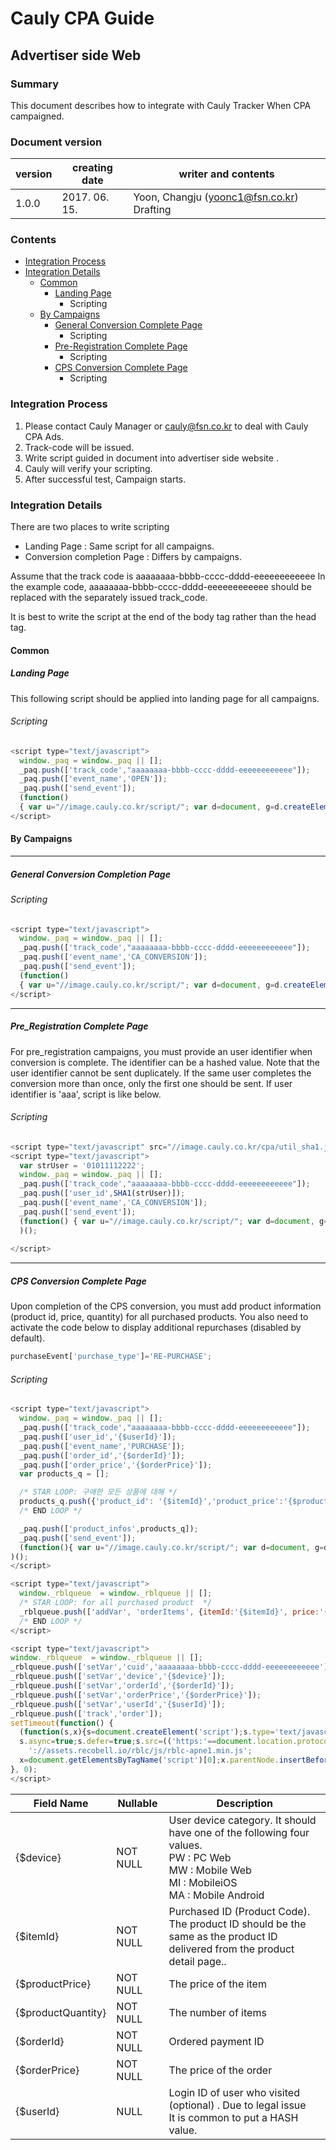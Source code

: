 Cauly CPA Guide
=========================
Advertiser side Web
--------------------------
### Summary
This document describes how to integrate with Cauly Tracker When CPA campaigned. 


### Document version
| version | creating date | writer and contents |
 --- | --- | --- 
| 1.0.0 | 2017. 06. 15. | Yoon, Changju (yoonc1@fsn.co.kr) Drafting |




### Contents
- [Integration Process](#Integration-Process)
- [Integration Details](#Integration-Details)
	- [Common](#Common)		
      - [Landing Page](#LandingPage)
       	- Scripting
  - [By Campaigns](#By-Campaigns)   
      - [General Conversion Complete Page](#General-Conversion-Complete-Page)   
      	   -  Scripting
      - [Pre-Registration Complete Page](#Pre_Registration-Complete-Page)
      	   - Scripting
      - [CPS Conversion Complete Page](#CPS-Conversion-Complete-Page])
           - Scripting   

### Integration Process
1. Please contact Cauly Manager or cauly@fsn.co.kr to deal with Cauly CPA Ads.
2. Track-code will be issued. 
3. Write script guided in document into advertiser side website .
4. Cauly will verify your scripting. 
5. After successful test, Campaign starts.


### Integration Details
There are two places to write scripting
- Landing Page    : Same script for all campaigns. 
- Conversion completion Page : Differs by campaigns. 

Assume that the track code is aaaaaaaa-bbbb-cccc-dddd-eeeeeeeeeeee 
In the example code, aaaaaaaa-bbbb-cccc-dddd-eeeeeeeeeeee should be replaced with the separately issued track_code.

It is best to write the script at the end of the body tag rather than the head tag.


#### Common
##### Landing Page
This following script should be applied into landing page for all campaigns.

###### Scripting
```javascript
<script type="text/javascript">
  window._paq = window._paq || [];
  _paq.push(['track_code',"aaaaaaaa-bbbb-cccc-dddd-eeeeeeeeeeee"]);
  _paq.push(['event_name','OPEN']);
  _paq.push(['send_event']);
  (function()
  { var u="//image.cauly.co.kr/script/"; var d=document, g=d.createElement('script'), s=d.getElementsByTagName('script')[0]; g.type='text/javascript'; g.async=true; g.defer=true; g.src=u+'caulytracker_async.js'; s.parentNode.insertBefore(g,s); })();
</script>
```

#### By Campaigns
- - -
##### General Conversion Completion Page
###### Scripting
```javascript
<script type="text/javascript">
  window._paq = window._paq || [];
  _paq.push(['track_code',"aaaaaaaa-bbbb-cccc-dddd-eeeeeeeeeeee"]);
  _paq.push(['event_name','CA_CONVERSION']);
  _paq.push(['send_event']);
  (function()
  { var u="//image.cauly.co.kr/script/"; var d=document, g=d.createElement('script'), s=d.getElementsByTagName('script')[0]; g.type='text/javascript'; g.async=true; g.defer=true; g.src=u+'caulytracker_async.js'; s.parentNode.insertBefore(g,s); })();
</script>
```
- - -
##### Pre_Registration Complete Page
For pre_registration campaigns, you must provide an user identifier when conversion is complete.  The identifier can be a hashed value. Note that the user identifier cannot be sent duplicately. If the same user completes the conversion more than once, only the first one should be sent. 
If user identifier is 'aaa', script is like below.

###### Scripting
```javascript
<script type="text/javascript" src="//image.cauly.co.kr/cpa/util_sha1.js" ></script>
<script type="text/javascript">
  var strUser = '01011112222';      
  window._paq = window._paq || [];
  _paq.push(['track_code',"aaaaaaaa-bbbb-cccc-dddd-eeeeeeeeeeee"]);
  _paq.push(['user_id',SHA1(strUser)]); 
  _paq.push(['event_name','CA_CONVERSION']);
  _paq.push(['send_event']);
  (function() { var u="//image.cauly.co.kr/script/"; var d=document, g=d.createElement('script'), s=d.getElementsByTagName('script')[0]; g.type='text/javascript'; g.async=true; g.defer=true; g.src=u+'caulytracker_async.js'; s.parentNode.insertBefore(g,s); }
  )();
        
</script>
```
- - -
##### CPS Conversion Complete Page
Upon completion of the CPS conversion, you must add product information (product id, price, quantity) for all purchased products.
You also need to activate the code below to display additional repurchases (disabled by default).

```javascript
purchaseEvent['purchase_type']='RE-PURCHASE';
```
###### Scripting
```javascript
<script type="text/javascript">
  window._paq = window._paq || [];
  _paq.push(['track_code',"aaaaaaaa-bbbb-cccc-dddd-eeeeeeeeeeee"]);
  _paq.push(['user_id','{$userId}']); 
  _paq.push(['event_name','PURCHASE']);
  _paq.push(['order_id','{$orderId}']);
  _paq.push(['order_price','{$orderPrice}']);
  var products_q = [];

  /* STAR LOOP: 구매한 모든 상품에 대해 */
  products_q.push({'product_id': '{$itemId}','product_price':'{$productPrice}','product_quantity':'{$productQuantity}'});
  /* END LOOP */

  _paq.push(['product_infos',products_q]);
  _paq.push(['send_event']);    
  (function(){ var u="//image.cauly.co.kr/script/"; var d=document, g=d.createElement('script'), s=d.getElementsByTagName('script')[0]; g.type='text/javascript'; g.async=true; g.defer=true; g.src=u+'caulytracker_async.js'; s.parentNode.insertBefore(g,s); }
)();
</script>

<script type="text/javascript">
  window._rblqueue  = window._rblqueue || [];
  /* STAR LOOP: for all purchased product  */
  _rblqueue.push(['addVar', 'orderItems', {itemId:'{$itemId}', price:'{$productPrice}', quantity:'{$productQuantity}'}]);
  /* END LOOP */
</script>

<script type="text/javascript">
window._rblqueue  = window._rblqueue || [];
_rblqueue.push(['setVar','cuid','aaaaaaaa-bbbb-cccc-dddd-eeeeeeeeeeee']);
_rblqueue.push(['setVar','device','{$device}']);
_rblqueue.push(['setVar','orderId','{$orderId}']);
_rblqueue.push(['setVar','orderPrice','{$orderPrice}']);
_rblqueue.push(['setVar','userId','{$userId}']);		
_rblqueue.push(['track','order']);
setTimeout(function() {
  (function(s,x){s=document.createElement('script');s.type='text/javascript';
  s.async=true;s.defer=true;s.src=(('https:'==document.location.protocol)?'https':'http')+
    '://assets.recobell.io/rblc/js/rblc-apne1.min.js';
  x=document.getElementsByTagName('script')[0];x.parentNode.insertBefore(s, x);})();
}, 0);
</script>
```

| Field Name | Nullable | Description | 
| ---------- | -------- | ----------- |
| {$device} | NOT NULL | User device category.   It should have one of the following four values.<br/>PW : PC Web<br/> MW : Mobile Web<br/> MI : MobileiOS<br/> MA : Mobile Android |
| {$itemId} | NOT NULL | Purchased ID (Product Code). <br/>The product ID should be the same as the product ID delivered from the product detail page.. |
| {$productPrice} | NOT NULL | The price of the item |
| {$productQuantity} | NOT NULL | The number of items  |
| {$orderId} | NOT NULL |  Ordered payment ID |
| {$orderPrice} | NOT NULL | The price of the order |
| {$userId} | NULL | Login ID of user who visited (optional) . Due to legal issue  <br/>  It is common to put a HASH value. |
